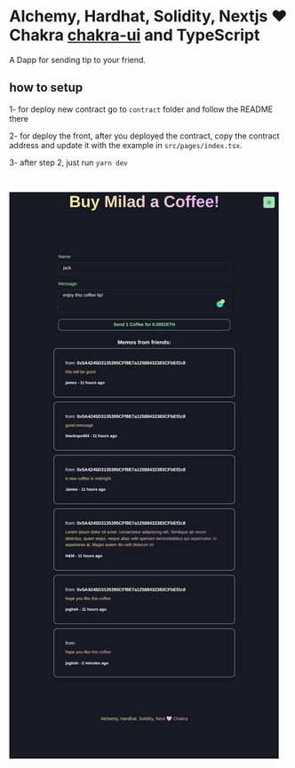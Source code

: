 #  Alchemy, Hardhat, Solidity, Nextjs ❤️ Chakra [chakra-ui](https://github.com/chakra-ui/chakra-ui) and TypeScript

A Dapp for sending tip to your friend.

## how to setup
1- for deploy new contract go to `contract` folder and follow the README there

2- for deploy the front, after you deployed the contract, copy the contract address and update it with the example in
 `src/pages/index.tsx`.

3- after step 2, just run `yarn dev` 

<br />

![buy me coffee demo](./localhost-3000.png)

